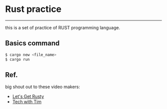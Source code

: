 # Rust practice
---
this is a set of practice of RUST programming language.

## Basics command
```sh
$ cargo new <file_name>
$ cargo run 
```

## Ref.
big shout out to these video makers:
* [Let's Get Rusty](https://www.youtube.com/watch?v=OX9HJsJUDxA&list=PLai5B987bZ9CoVR-QEIN9foz4QCJ0H2Y8&index=1)
* [Tech with Tim](https://www.youtube.com/watch?v=T_KrYLW4jw8&list=PLzMcBGfZo4-nyLTlSRBvo0zjSnCnqjHYQ&index=1)